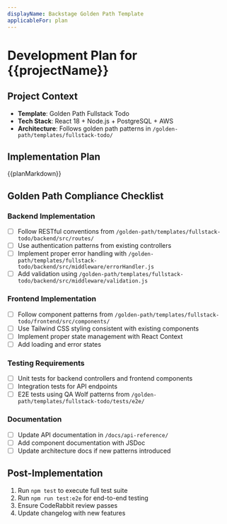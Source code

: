 ```yaml
---
displayName: Backstage Golden Path Template
applicableFor: plan
---
```


# Development Plan for {{projectName}}

## Project Context
- **Template**: Golden Path Fullstack Todo
- **Tech Stack**: React 18 + Node.js + PostgreSQL + AWS
- **Architecture**: Follows golden path patterns in `/golden-path/templates/fullstack-todo/`

## Implementation Plan

{{planMarkdown}}

## Golden Path Compliance Checklist

### Backend Implementation
- [ ] Follow RESTful conventions from `/golden-path/templates/fullstack-todo/backend/src/routes/`
- [ ] Use authentication patterns from existing controllers
- [ ] Implement proper error handling with `/golden-path/templates/fullstack-todo/backend/src/middleware/errorHandler.js`
- [ ] Add validation using `/golden-path/templates/fullstack-todo/backend/src/middleware/validation.js`

### Frontend Implementation  
- [ ] Follow component patterns from `/golden-path/templates/fullstack-todo/frontend/src/components/`
- [ ] Use Tailwind CSS styling consistent with existing components
- [ ] Implement proper state management with React Context
- [ ] Add loading and error states

### Testing Requirements
- [ ] Unit tests for backend controllers and frontend components
- [ ] Integration tests for API endpoints
- [ ] E2E tests using QA Wolf patterns from `/golden-path/templates/fullstack-todo/tests/e2e/`

### Documentation
- [ ] Update API documentation in `/docs/api-reference/`
- [ ] Add component documentation with JSDoc
- [ ] Update architecture docs if new patterns introduced

## Post-Implementation
1. Run `npm test` to execute full test suite
2. Run `npm run test:e2e` for end-to-end testing
3. Ensure CodeRabbit review passes
4. Update changelog with new features

